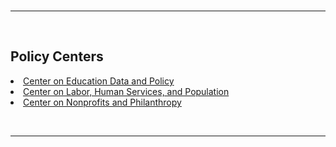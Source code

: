 
<br><br><br>

<hr><br>

## Policy Centers
  

<list>         
<li><a href="/policy-centers/center-education-data-and-policy">Center on Education Data and Policy</a></li>
<li><a href="/policy-centers/center-labor-human-services-and-population">Center on Labor, Human Services, and Population</a></li>
<li><a href="/policy-centers/center-nonprofits-and-philanthropy">Center on Nonprofits and Philanthropy</a></li>
</list>


<br><hr> 

<br><br><br> 

